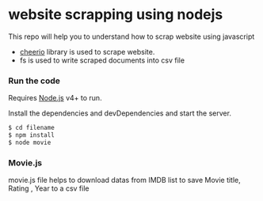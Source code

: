 # website scrapping using nodejs
This repo will help you to understand how to scrap website using javascript
  - [cheerio](https://github.com/btele/cheerio) library is used to scrape website. 
  - fs is used to write scraped documents  into csv file 
 
### Run the code

Requires [Node.js](https://nodejs.org/) v4+ to run.

Install the dependencies and devDependencies and start the server.

```sh
$ cd filename
$ npm install 
$ node movie
``` 
### Movie.js
movie.js file helps to download datas from IMDB list to save Movie title, Rating , Year to a csv file


